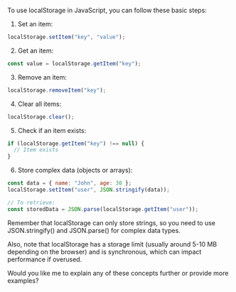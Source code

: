 To use localStorage in JavaScript, you can follow these basic steps:

1. Set an item:

```javascript
localStorage.setItem("key", "value");
```

2. Get an item:

```javascript
const value = localStorage.getItem("key");
```

3. Remove an item:

```javascript
localStorage.removeItem("key");
```

4. Clear all items:

```javascript
localStorage.clear();
```

5. Check if an item exists:

```javascript
if (localStorage.getItem("key") !== null) {
  // Item exists
}
```

6. Store complex data (objects or arrays):

```javascript
const data = { name: "John", age: 30 };
localStorage.setItem("user", JSON.stringify(data));

// To retrieve:
const storedData = JSON.parse(localStorage.getItem("user"));
```

Remember that localStorage can only store strings, so you need to use JSON.stringify() and JSON.parse() for complex data types.

Also, note that localStorage has a storage limit (usually around 5-10 MB depending on the browser) and is synchronous, which can impact performance if overused.

Would you like me to explain any of these concepts further or provide more examples?
